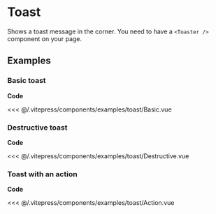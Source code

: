 <script setup>
import Basic from '../.vitepress/components/examples/toast/Basic.vue'
import Destructive from '../.vitepress/components/examples/toast/Destructive.vue'
import Action from '../.vitepress/components/examples/toast/Action.vue'
import { Toaster } from '../../src/components/ui/toast'
</script>

<teleport to="#portal">
  <Toaster />
</teleport>

# Toast

Shows a toast message in the corner.
You need to have a `<Toaster />` component on your page.

## Examples

### Basic toast
<Example>
  <Basic />
</Example>

**Code**

<<< @/.vitepress/components/examples/toast/Basic.vue

### Destructive toast
<Example>
  <Destructive />
</Example>

**Code**

<<< @/.vitepress/components/examples/toast/Destructive.vue

### Toast with an action
<Example>
  <Action />
</Example>

**Code**

<<< @/.vitepress/components/examples/toast/Action.vue
